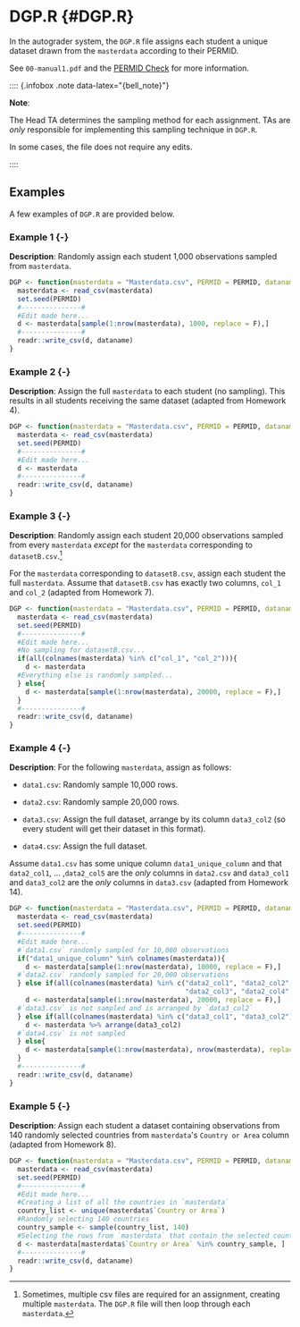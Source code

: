 # DGP.R {#DGP.R}

In the autograder system, the `DGP.R` file assigns each student a unique dataset drawn from the `masterdata` according to their PERMID. 

See `00-manual1.pdf` and the [PERMID Check](#PERMID-Check) for more information.

:::: {.infobox .note data-latex="{bell_note}"}

**Note**: 

The Head TA determines the sampling method for each assignment. TAs are *only* responsible for implementing this sampling technique in `DGP.R`. 

In some cases, the file does not require any edits.  

::::

## Examples 

A few examples of `DGP.R` are provided below.

### Example 1 {-}

**Description**: Randomly assign each student 1,000 observations sampled from `masterdata`. 


``` r
DGP <- function(masterdata = "Masterdata.csv", PERMID = PERMID, dataname = dataname){
  masterdata <- read_csv(masterdata)
  set.seed(PERMID)
  #---------------#
  #Edit made here... 
  d <- masterdata[sample(1:nrow(masterdata), 1000, replace = F),]
  #---------------#
  readr::write_csv(d, dataname)
}
```

### Example 2 {-}

**Description**: Assign the full `masterdata` to each student (no sampling). This results in all students receiving the same dataset (adapted from Homework 4). 


``` r
DGP <- function(masterdata = "Masterdata.csv", PERMID = PERMID, dataname = dataname){
  masterdata <- read_csv(masterdata)
  set.seed(PERMID)
  #---------------#
  #Edit made here... 
  d <- masterdata
  #---------------#
  readr::write_csv(d, dataname)
}
```

### Example 3 {-}

**Description**: Randomly assign each student 20,000 observations sampled from every `masterdata` *except* for the `masterdata` corresponding to `datasetB.csv`.[^6]

For the `masterdata` corresponding to `datasetB.csv`, assign each student the full `masterdata`. Assume that `datasetB.csv` has exactly two columns, `col_1` and `col_2` (adapted from Homework 7). 

[^6]: Sometimes, multiple csv files are required for an assignment, creating multiple `masterdata`. The `DGP.R` file will then loop through each `masterdata`. 


``` r
DGP <- function(masterdata = "Masterdata.csv", PERMID = PERMID, dataname = dataname){
  masterdata <- read_csv(masterdata)
  set.seed(PERMID)
  #---------------#
  #Edit made here... 
  #No sampling for datasetB.csv... 
  if(all(colnames(masterdata) %in% c("col_1", "col_2"))){
    d <- masterdata
  #Everything else is randomly sampled...
  } else{
    d <- masterdata[sample(1:nrow(masterdata), 20000, replace = F),]
  }
  #---------------#
  readr::write_csv(d, dataname)
}
```
 
### Example 4 {-}

**Description**: For the following `masterdata`, assign as follows:

-   `data1.csv`: Randomly sample 10,000 rows.

-   `data2.csv`: Randomly sample 20,000 rows.

-   `data3.csv`: Assign the full dataset, arrange by its column `data3_col2` (so every student will get their dataset in this format).

-   `data4.csv`: Assign the full dataset.  

Assume `data1.csv` has some unique column `data1_unique_column` and that `data2_col1`, ... ,`data2_col5` are the *only* columns in `data2.csv` and `data3_col1` and `data3_col2` are the *only* columns in `data3.csv` (adapted from Homework 14).  


``` r
DGP <- function(masterdata = "Masterdata.csv", PERMID = PERMID, dataname = dataname){
  masterdata <- read_csv(masterdata)
  set.seed(PERMID)
  #---------------#
  #Edit made here... 
  #`data1.csv` randomly sampled for 10,000 observations 
  if("data1_unique_column" %in% colnames(masterdata)){
    d <- masterdata[sample(1:nrow(masterdata), 10000, replace = F),]
  #`data2.csv` randomly sampled for 20,000 observations 
  } else if(all(colnames(masterdata) %in% c("data2_col1", "data2_col2", 
                                            "data2_col3", "data2_col4", "data2_col5"))){ 
    d <- masterdata[sample(1:nrow(masterdata), 20000, replace = F),]
  #`data3.csv` is not sampled and is arranged by `data3_col2`
  } else if(all(colnames(masterdata) %in% c("data3_col1", "data3_col2"))){
    d <- masterdata %>% arrange(data3_col2)
  #`data4.csv` is not sampled
  } else{
    d <- masterdata[sample(1:nrow(masterdata), nrow(masterdata), replace = F),]
  }
  #---------------#
  readr::write_csv(d, dataname)
}
```

### Example 5 {-}

**Description**: Assign each student a dataset containing observations from 140 randomly selected countries from `masterdata`'s `Country or Area` column (adapted from Homework 8). 


``` r
DGP <- function(masterdata = "Masterdata.csv", PERMID = PERMID, dataname = dataname){
  masterdata <- read_csv(masterdata)
  set.seed(PERMID)
  #---------------#
  #Edit made here... 
  #Creating a list of all the countries in `masterdata`
  country_list <- unique(masterdata$`Country or Area`)
  #Randomly selecting 140 countries
  country_sample <- sample(country_list, 140)
  #Selecting the rows from `masterdata` that contain the selected countries
  d <- masterdata[masterdata$`Country or Area` %in% country_sample, ]
  #---------------#
  readr::write_csv(d, dataname)
}
```
